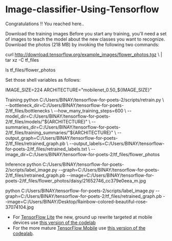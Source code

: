 # Image-classifier-Using-Tensorflow


Congratulations !! You reached here..

Download the training images
Before you start any training, you'll need a set of images to teach the model about the new classes you want to recognize. Download the photos (218 MB) by invoking the following two commands:

curl http://download.tensorflow.org/example_images/flower_photos.tgz \ | tar xz -C tf_files

ls tf_files/flower_photos

Set those shell variables as follows:

IMAGE_SIZE=224
ARCHITECTURE="mobilenet_0.50_${IMAGE_SIZE}"

Training
python C:/Users/BINAY/tensorflow-for-poets-2/scripts/retrain.py \ --bottleneck_dir=C:/Users/BINAY/tensorflow-for-poets-2/tf_files/bottlenecks \ --how_many_training_steps=600 \ --model_dir=C:/Users/BINAY/tensorflow-for-poets-2/tf_files/models/"${ARCHITECTURE}" \ --summaries_dir=C:/Users/BINAY/tensorflow-for-poets-2/tf_files/training_summaries/"${ARCHITECTURE}" \ --output_graph=C:/Users/BINAY/tensorflow-for-poets-2/tf_files/retrained_graph.pb \ --output_labels=C:/Users/BINAY/tensorflow-for-poets-2/tf_files/retrained_labels.txt \ --image_dir=C:/Users/BINAY/tensorflow-for-poets-2/tf_files/flower_photos

Inference
python  C:/Users/BINAY/tensorflow-for-poets-2/scripts/label_image.py --graph=C:/Users/BINAY/tensorflow-for-poets-2/tf_files/retrained_graph.pb --image=C:/Users/BINAY/tensorflow-for-poets-2/tf_files/flower_photos/daisy/21652746_cc379e0eea_m.jpg

python  C:/Users/BINAY/tensorflow-for-poets-2/scripts/label_image.py --graph=C:/Users/BINAY/tensorflow-for-poets-2/tf_files/retrained_graph.pb --image=C:/Users/BINAY/Desktop/Rainbow-colored-beautiful-rose-37074104.jpg



* For [TensorFlow Lite](https://www.tensorflow.org/mobile/tflite/) the new, ground up rewrite targeted at mobile devices
  use [this version of the codelab](https://codelabs.developers.google.com/codelabs/tensorflow-for-poets-2-tflite) 
* For the more mature [TensorFlow Mobile](https://www.tensorflow.org/mobile/mobile_intro) use 
  [this version of the codealab](https://codelabs.developers.google.com/codelabs/tensorflow-for-poets-2).
